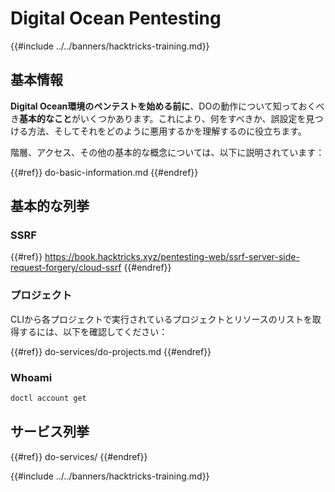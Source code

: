 # Digital Ocean Pentesting

{{#include ../../banners/hacktricks-training.md}}

## 基本情報

**Digital Ocean環境のペンテストを始める前に**、DOの動作について知っておくべき**基本的なこと**がいくつかあります。これにより、何をすべきか、誤設定を見つける方法、そしてそれをどのように悪用するかを理解するのに役立ちます。

階層、アクセス、その他の基本的な概念については、以下に説明されています：

{{#ref}}
do-basic-information.md
{{#endref}}

## 基本的な列挙

### SSRF

{{#ref}}
https://book.hacktricks.xyz/pentesting-web/ssrf-server-side-request-forgery/cloud-ssrf
{{#endref}}

### プロジェクト

CLIから各プロジェクトで実行されているプロジェクトとリソースのリストを取得するには、以下を確認してください：

{{#ref}}
do-services/do-projects.md
{{#endref}}

### Whoami
```bash
doctl account get
```
## サービス列挙

{{#ref}}
do-services/
{{#endref}}

{{#include ../../banners/hacktricks-training.md}}
